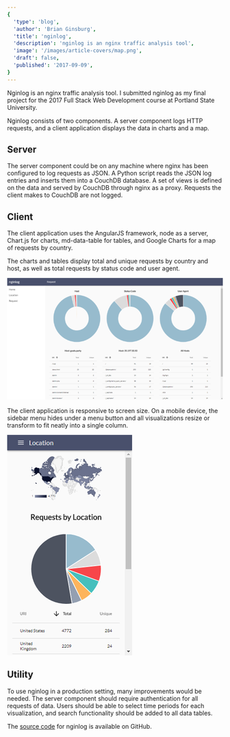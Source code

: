 ```yaml
---
{
  'type': 'blog',
  'author': 'Brian Ginsburg',
  'title': 'nginlog',
  'description': 'nginlog is an nginx traffic analysis tool',
  'image': '/images/article-covers/map.png',
  'draft': false,
  'published': '2017-09-09',
}
---
```


Nginlog is an nginx traffic analysis tool. I submitted nginlog as my final project for the 2017
Full Stack Web Development course at Portland State University.

Nginlog consists of two components. A server component logs HTTP requests, and a
client application displays the data in charts and a map.

## Server

The server component could be on any machine where nginx has been configured to log
requests as JSON. A Python script reads the JSON log entries and inserts them
into a CouchDB database. A set of views is defined on the data and served by
CouchDB through nginx as a proxy. Requests the client makes to CouchDB are not
logged.

## Client

The client application uses the AngularJS framework, node as a server, Chart.js
for charts, md-data-table for tables, and Google Charts for a map of requests by
country.

The charts and tables display total and unique requests by country and host, as
well as total requests by status code and user agent.

![nginlog Donut Charts](/images/blog/donuts.png)

The client application is responsive to screen size. On a mobile device, the
sidebar menu hides under a menu button and all visualizations resize or
transform to fit neatly into a single column.

![nginlog Responsive View](/images/blog/responsive.png)

## Utility

To use nginlog in a production setting, many improvements would be needed. The
server component should require authentication for all requests of data. Users
should be able to select time periods for each visualization, and search
functionality should be added to all data tables.

The [source code](https://github.com/bgins/nginlog) for nginlog is available on GitHub.
